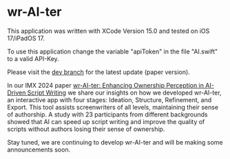 # wr-AI-ter
 
This application was written with XCode Version 15.0 and tested on iOS 17/iPadOS 17.

To use this application change the variable "apiToken" in the file "AI.swift" to a valid API-Key.

Please visit the [dev branch](https://github.com/Think-42/wr-AI-ter/tree/dev?tab=readme-ov-file) for the latest update (paper version).

In our IMX 2024 paper [wr-AI-ter: Enhancing Ownership Perception in AI-Driven Script Writing](https://dl.acm.org/doi/10.1145/3639701.3656325) we share our insights on how we developed wr-AI-ter, an interactive app with four stages: Ideation, Structure, Refinement, and Export. This tool assists screenwriters of all levels, maintaining their sense of authorship.
A study with 23 participants from different backgrounds showed that AI can speed up script writing and improve the quality of scripts without authors losing their sense of ownership.

Stay tuned, we are continuing to develop wr-AI-ter and will be making some announcements soon.
